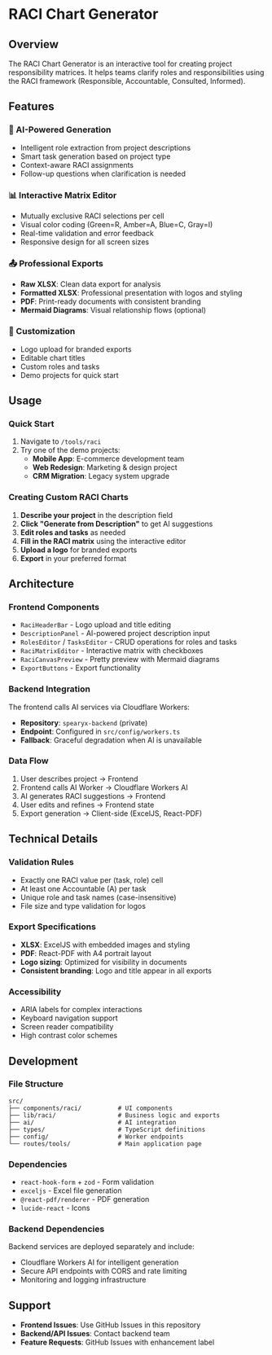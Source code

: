 # RACI Chart Generator

## Overview

The RACI Chart Generator is an interactive tool for creating project responsibility matrices. It helps teams clarify roles and responsibilities using the RACI framework (Responsible, Accountable, Consulted, Informed).

## Features

### 🤖 AI-Powered Generation

- Intelligent role extraction from project descriptions
- Smart task generation based on project type
- Context-aware RACI assignments
- Follow-up questions when clarification is needed

### 📊 Interactive Matrix Editor

- Mutually exclusive RACI selections per cell
- Visual color coding (Green=R, Amber=A, Blue=C, Gray=I)
- Real-time validation and error feedback
- Responsive design for all screen sizes

### 📤 Professional Exports

- **Raw XLSX**: Clean data export for analysis
- **Formatted XLSX**: Professional presentation with logos and styling
- **PDF**: Print-ready documents with consistent branding
- **Mermaid Diagrams**: Visual relationship flows (optional)

### 🎨 Customization

- Logo upload for branded exports
- Editable chart titles
- Custom roles and tasks
- Demo projects for quick start

## Usage

### Quick Start

1. Navigate to `/tools/raci`
2. Try one of the demo projects:
   - **Mobile App**: E-commerce development team
   - **Web Redesign**: Marketing & design project  
   - **CRM Migration**: Legacy system upgrade

### Creating Custom RACI Charts

1. **Describe your project** in the description field
2. **Click "Generate from Description"** to get AI suggestions
3. **Edit roles and tasks** as needed
4. **Fill in the RACI matrix** using the interactive editor
5. **Upload a logo** for branded exports
6. **Export** in your preferred format

## Architecture

### Frontend Components

- `RaciHeaderBar` - Logo upload and title editing
- `DescriptionPanel` - AI-powered project description input
- `RolesEditor` / `TasksEditor` - CRUD operations for roles and tasks
- `RaciMatrixEditor` - Interactive matrix with checkboxes
- `RaciCanvasPreview` - Pretty preview with Mermaid diagrams
- `ExportButtons` - Export functionality

### Backend Integration

The frontend calls AI services via Cloudflare Workers:

- **Repository**: `spearyx-backend` (private)
- **Endpoint**: Configured in `src/config/workers.ts`
- **Fallback**: Graceful degradation when AI is unavailable

### Data Flow

1. User describes project → Frontend
2. Frontend calls AI Worker → Cloudflare Workers AI
3. AI generates RACI suggestions → Frontend
4. User edits and refines → Frontend state
5. Export generation → Client-side (ExcelJS, React-PDF)

## Technical Details

### Validation Rules

- Exactly one RACI value per (task, role) cell
- At least one Accountable (A) per task
- Unique role and task names (case-insensitive)
- File size and type validation for logos

### Export Specifications

- **XLSX**: ExcelJS with embedded images and styling
- **PDF**: React-PDF with A4 portrait layout
- **Logo sizing**: Optimized for visibility in documents
- **Consistent branding**: Logo and title appear in all exports

### Accessibility

- ARIA labels for complex interactions
- Keyboard navigation support
- Screen reader compatibility
- High contrast color schemes

## Development

### File Structure

``` text
src/
├── components/raci/          # UI components
├── lib/raci/                 # Business logic and exports
├── ai/                       # AI integration
├── types/                    # TypeScript definitions
├── config/                   # Worker endpoints
└── routes/tools/             # Main application page
```

### Dependencies

- `react-hook-form` + `zod` - Form validation
- `exceljs` - Excel file generation
- `@react-pdf/renderer` - PDF generation
- `lucide-react` - Icons

### Backend Dependencies

Backend services are deployed separately and include:

- Cloudflare Workers AI for intelligent generation
- Secure API endpoints with CORS and rate limiting
- Monitoring and logging infrastructure

## Support

- **Frontend Issues**: Use GitHub Issues in this repository
- **Backend/API Issues**: Contact backend team
- **Feature Requests**: GitHub Issues with enhancement label

